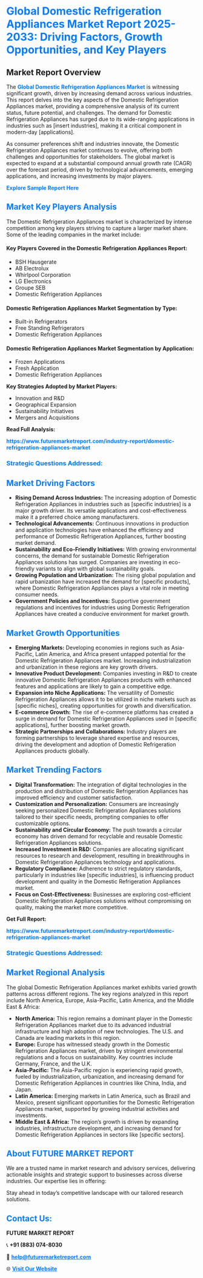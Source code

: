 <h1 style="color: #007BFF;">Global Domestic Refrigeration Appliances Market Report 2025-2033: Driving Factors, Growth Opportunities, and Key Players</h1>

<section id="overview">
<h2>Market Report Overview</h2>
<p>The <a href="https://www.futuremarketreport.com/industry-report/domestic-refrigeration-appliances-market" style="color: #007BFF; text-decoration: none;"><strong>Global Domestic Refrigeration Appliances Market</strong></a> is witnessing significant growth, driven by increasing demand across various industries. This report delves into the key aspects of the Domestic Refrigeration Appliances market, providing a comprehensive analysis of its current status, future potential, and challenges. The demand for Domestic Refrigeration Appliances has surged due to its wide-ranging applications in industries such as [insert industries], making it a critical component in modern-day [applications].</p>
<p>As consumer preferences shift and industries innovate, the Domestic Refrigeration Appliances market continues to evolve, offering both challenges and opportunities for stakeholders. The global market is expected to expand at a substantial compound annual growth rate (CAGR) over the forecast period, driven by technological advancements, emerging applications, and increasing investments by major players.</p>
</section>

<section id="overview">
<p><a href="https://www.futuremarketreport.com/request-sample/reportId=110346" style="color: #007BFF; text-decoration: none;"><strong>Explore Sample Report Here</strong></a></p>
</section>

<section id="key-players">
<h2 style="color: #007BFF;">Market Key Players Analysis</h2>
<p>The Domestic Refrigeration Appliances market is characterized by intense competition among key players striving to capture a larger market share. Some of the leading companies in the market include:</p>
<h4>Key Players Covered in the Domestic Refrigeration Appliances Report:</h4>
<ul><li>BSH Hausgerate</li><li>AB Electrolux</li><li>Whirlpool Corporation</li><li>LG Electronics</li><li>Groupe SEB</li><li>Domestic Refrigeration Appliances</li></ul>
<h4>Domestic Refrigeration Appliances Market Segmentation by Type:</h4>
<ul><li>Built-in Refrigerators</li><li>Free Standing Refrigerators</li><li>Domestic Refrigeration Appliances</li></ul>

<h4>Domestic Refrigeration Appliances Market Segmentation by Application:</h4>
<ul><li>Frozen Applications</li><li>Fresh Application</li><li>Domestic Refrigeration Appliances</li></ul>
<p><strong>Key Strategies Adopted by Market Players:</strong></p>
<ul>
<li>Innovation and R&D</li>
<li>Geographical Expansion</li>
<li>Sustainability Initiatives</li>
<li>Mergers and Acquisitions</li>
</ul>
</section>

<section>
<p><strong>Read Full Analysis: </strong></p><a href="https://www.futuremarketreport.com/industry-report/domestic-refrigeration-appliances-market" style="color: #007BFF; text-decoration: none;"><strong>https://www.futuremarketreport.com/industry-report/domestic-refrigeration-appliances-market</strong></a>
<h3 style="color: #007BFF;">Strategic Questions Addressed:</h3>
</section>

<section id="driving-factors">
<h2 style="color: #007BFF;">Market Driving Factors</h2>
<ul>
<li><strong>Rising Demand Across Industries:</strong> The increasing adoption of Domestic Refrigeration Appliances in industries such as [specific industries] is a major growth driver. Its versatile applications and cost-effectiveness make it a preferred choice among manufacturers.</li>
<li><strong>Technological Advancements:</strong> Continuous innovations in production and application technologies have enhanced the efficiency and performance of Domestic Refrigeration Appliances, further boosting market demand.</li>
<li><strong>Sustainability and Eco-Friendly Initiatives:</strong> With growing environmental concerns, the demand for sustainable Domestic Refrigeration Appliances solutions has surged. Companies are investing in eco-friendly variants to align with global sustainability goals.</li>
<li><strong>Growing Population and Urbanization:</strong> The rising global population and rapid urbanization have increased the demand for [specific products], where Domestic Refrigeration Appliances plays a vital role in meeting consumer needs.</li>
<li><strong>Government Policies and Incentives:</strong> Supportive government regulations and incentives for industries using Domestic Refrigeration Appliances have created a conducive environment for market growth.</li>
</ul>
</section>

<section id="growth-opportunities">
<h2 style="color: #007BFF;">Market Growth Opportunities</h2>
<ul>
<li><strong>Emerging Markets:</strong> Developing economies in regions such as Asia-Pacific, Latin America, and Africa present untapped potential for the Domestic Refrigeration Appliances market. Increasing industrialization and urbanization in these regions are key growth drivers.</li>
<li><strong>Innovative Product Development:</strong> Companies investing in R&D to create innovative Domestic Refrigeration Appliances products with enhanced features and applications are likely to gain a competitive edge.</li>
<li><strong>Expansion into Niche Applications:</strong> The versatility of Domestic Refrigeration Appliances allows it to be utilized in niche markets such as [specific niches], creating opportunities for growth and diversification.</li>
<li><strong>E-commerce Growth:</strong> The rise of e-commerce platforms has created a surge in demand for Domestic Refrigeration Appliances used in [specific applications], further boosting market growth.</li>
<li><strong>Strategic Partnerships and Collaborations:</strong> Industry players are forming partnerships to leverage shared expertise and resources, driving the development and adoption of Domestic Refrigeration Appliances products globally.</li>
</ul>
</section>

<section id="trending-factors">
<h2 style="color: #007BFF;">Market Trending Factors</h2>
<ul>
<li><strong>Digital Transformation:</strong> The integration of digital technologies in the production and distribution of Domestic Refrigeration Appliances has improved efficiency and customer satisfaction.</li>
<li><strong>Customization and Personalization:</strong> Consumers are increasingly seeking personalized Domestic Refrigeration Appliances solutions tailored to their specific needs, prompting companies to offer customizable options.</li>
<li><strong>Sustainability and Circular Economy:</strong> The push towards a circular economy has driven demand for recyclable and reusable Domestic Refrigeration Appliances solutions.</li>
<li><strong>Increased Investment in R&D:</strong> Companies are allocating significant resources to research and development, resulting in breakthroughs in Domestic Refrigeration Appliances technology and applications.</li>
<li><strong>Regulatory Compliance:</strong> Adherence to strict regulatory standards, particularly in industries like [specific industries], is influencing product development and quality in the Domestic Refrigeration Appliances market.</li>
<li><strong>Focus on Cost-Effectiveness:</strong> Businesses are exploring cost-efficient Domestic Refrigeration Appliances solutions without compromising on quality, making the market more competitive.</li>
</ul>
</section>

<section>
<p><strong>Get Full Report: </strong></p><a href="https://www.futuremarketreport.com/industry-report/domestic-refrigeration-appliances-market" style="color: #007BFF; text-decoration: none;"><strong>https://www.futuremarketreport.com/industry-report/domestic-refrigeration-appliances-market</strong></a>
<h3 style="color: #007BFF;">Strategic Questions Addressed:</h3>
</section>


<section id="regional-analysis">
<h2 style="color: #007BFF;">Market Regional Analysis</h2>
<p>The global Domestic Refrigeration Appliances market exhibits varied growth patterns across different regions. The key regions analyzed in this report include North America, Europe, Asia-Pacific, Latin America, and the Middle East & Africa:</p>
<ul>
<li><strong>North America:</strong> This region remains a dominant player in the Domestic Refrigeration Appliances market due to its advanced industrial infrastructure and high adoption of new technologies. The U.S. and Canada are leading markets in this region.</li>
<li><strong>Europe:</strong> Europe has witnessed steady growth in the Domestic Refrigeration Appliances market, driven by stringent environmental regulations and a focus on sustainability. Key countries include Germany, France, and the U.K.</li>
<li><strong>Asia-Pacific:</strong> The Asia-Pacific region is experiencing rapid growth, fueled by industrialization, urbanization, and increasing demand for Domestic Refrigeration Appliances in countries like China, India, and Japan.</li>
<li><strong>Latin America:</strong> Emerging markets in Latin America, such as Brazil and Mexico, present significant opportunities for the Domestic Refrigeration Appliances market, supported by growing industrial activities and investments.</li>
<li><strong>Middle East & Africa:</strong> The region’s growth is driven by expanding industries, infrastructure development, and increasing demand for Domestic Refrigeration Appliances in sectors like [specific sectors].</li>
</ul>
</section>

<footer>
<h2 style="color: #007BFF;">About FUTURE MARKET REPORT</h2>
<p>We are a trusted name in market research and advisory services, delivering actionable insights and strategic support to businesses across diverse industries. Our expertise lies in offering:</p>

<p>Stay ahead in today’s competitive landscape with our tailored research solutions.</p>

<h2 style="color: #007BFF;">Contact Us:</h2>
<p><strong>FUTURE MARKET REPORT</strong></p>
<p>📞 <strong>+91 (883) 074-8030</strong></p>
<p>📧 <strong><a href="mailto:help@futuremarketreport.com" style="color: #007BFF;">help@futuremarketreport.com</a></strong></p>
<p>🌐 <strong><a href="https://www.futuremarketreport.com/" style="color: #007BFF;">Visit Our Website</a></strong></p>
</footer>